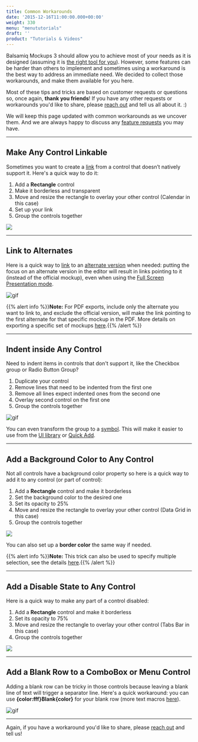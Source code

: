 ```yaml
---
title: Common Workarounds
date: '2015-12-16T11:00:00.000+00:00'
weight: 330
menu: "menututorials"
draft: ''
product: "Tutorials & Videos"
---
```

Balsamiq Mockups 3 should allow you to achieve most of your needs as it is designed (assuming it is [the right tool for you](/sales/howtochoose/)). However, some features can be harder than others to implement and sometimes using a workaround is the best way to address an immediate need. We decided to collect those workarounds, and make them available for you here.

Most of these tips and tricks are based on customer requests or questions so, once again, **thank you friends**! If you have any other requests or workarounds you'd like to share, please [reach out](https://balsamiq.com/company/contact/#/t) and tell us all about it. :)

We will keep this page updated with common workarounds as we uncover them. And we are always happy to discuss any [feature requests](https://forums.balsamiq.com/) you may have.


---

## Make Any Control Linkable

Sometimes you want to create a [link](https://docs.balsamiq.com/desktop/linking/) from a control that doesn’t natively support it. Here's a quick way to do it:

1. Add a **Rectangle** control
2. Make it borderless and transparent
4. Move and resize the rectangle to overlay your other control (Calendar in this case)
5. Set up your link
6. Group the controls together

![](//media.balsamiq.com/img/support/tutorials/workarounds/linkable-area.png)

---

## Link to Alternates

Here is a quick way to [link](https://docs.balsamiq.com/desktop/linking/) to an [alternate version](https://docs.balsamiq.com/desktop/alternates/) when needed: putting the focus on an alternate version in the editor will result in links pointing to it (instead of the official mockup), even when using the [Full Screen Presentation mode](https://docs.balsamiq.com/desktop/fullscreen/).

![gif](//media.balsamiq.com/img/support/tutorials/workarounds/alternate-focus.png)

{{% alert info %}}**Note:** For PDF exports, include only the alternate you want to link to, and exclude the official version, will make the link pointing to the first alternate for that specific mockup in the PDF. More details on exporting a specific set of mockups [here](https://docs.balsamiq.com/desktop/exporting/#exporting-to-pdf).{{% /alert %}}

---

## Indent inside Any Control

Need to indent items in controls that don't support it, like the Checkbox group or Radio Button Group?

1. Duplicate your control
2. Remove lines that need to be indented from the first one
3. Remove all lines expect indented ones from the second one
4. Overlay second control on the first one
5. Group the controls together

![gif](//media.balsamiq.com/img/support/tutorials/workarounds/indenting.png)

You can even transform the group to a [symbol](https://docs.balsamiq.com/desktop/symbols/#creating-symbols). This will make it easier to use from the [UI library](https://docs.balsamiq.com/desktop/overview/#the-ui-library) or [Quick Add](https://docs.balsamiq.com/desktop/overview/#the-quick-add-tool).

---

## Add a Background Color to Any Control

Not all controls have a background color property so here is a quick way to add it to any control (or part of control):

1. Add a **Rectangle** control and make it borderless
2. Set the background color to the desired one
3. Set its opacity to 25%
4. Move and resize the rectangle to overlay your other control (Data Grid in this case)
5. Group the controls together

![](//media.balsamiq.com/img/support/tutorials/workarounds/background-color.png)

You can also set up a **border color** the same way if needed.

{{% alert info %}}**Note:** This trick can also be used to specify multiple selection, see the details [here](../multipleselection/).{{% /alert %}}

---

## Add a Disable State to Any Control

Here is a quick way to make any part of a control disabled:

1. Add a **Rectangle** control and make it borderless
2. Set its opacity to 75%
4. Move and resize the rectangle to overlay your other control (Tabs Bar in this case)
5. Group the controls together

![](//media.balsamiq.com/img/support/tutorials/workarounds/disable.png)

---

## Add a Blank Row to a ComboBox or Menu Control

Adding a blank row can be tricky in those controls because leaving a blank line of text will trigger a separator line. Here's a quick workaround: you can use **{color:fff}Blank{color}** for your blank row (more text macros [here](https://docs.balsamiq.com/desktop/text/#basic-formatting)).

![gif](//media.balsamiq.com/img/support/tutorials/workarounds/blank-row.png)

---

Again, if you have a workaround you'd like to share, please [reach out](https://balsamiq.com/company/contact/#/t) and tell us!

